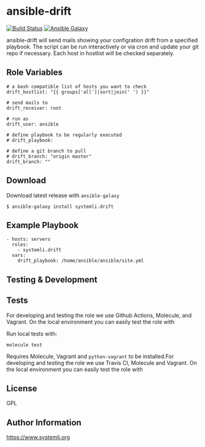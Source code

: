 # ansible-drift

[![Build Status](https://github.com/systemli/ansible-drift/workflows/Molecule/badge.svg?branch=master)](https://github.com/systemli/ansible-role-drift/actions?query=workflow%3AMolecule)
[![Ansible Galaxy](http://img.shields.io/badge/ansible--galaxy-drift-blue.svg)](https://galaxy.ansible.com/systemli/drift)

ansible-drift will send mails showing your configration drift from a specified playbook.
The script can be run interactively or via cron and update your git repo if necessary.
Each host in hostlist will be checked separately.

## Role Variables

```
# a bash compatible list of hosts you want to check
drift_hostlist: "{{ groups['all']|sort|join(' ') }}"

# send mails to
drift_receiver: root

# run as
drift_user: ansible

# define playbook to be regularly executed
# drift_playbook:

# define a git branch to pull
# drift_branch: "origin master"
drift_branch: ""

```

## Download

Download latest release with `ansible-galaxy`

```
$ ansible-galaxy install systemli.drift
```

## Example Playbook

```
- hosts: servers
  roles:
    - systemli.drift
  vars:
    drift_playbook: /home/ansible/ansible/site.yml
```

Testing & Development
---------------------

Tests
-----

For developing and testing the role we use Github Actions, Molecule, and Vagrant. On the local environment you can easily test the role with

Run local tests with:

```
molecule test 
```

Requires Molecule, Vagrant and `python-vagrant` to be installed.For developing and testing the role we use Travis CI, Molecule and Vagrant. On the local environment you can easily test the role with



## License

GPL

## Author Information

https://www.systemli.org
